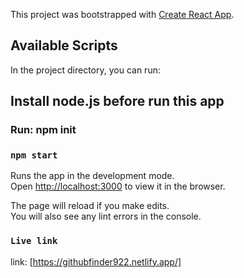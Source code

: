 This project was bootstrapped with [Create React App](https://github.com/facebook/create-react-app).

## Available Scripts

In the project directory, you can run:

## Install node.js before run this app
### Run: npm init

### `npm start`

Runs the app in the development mode.<br />
Open [http://localhost:3000](http://localhost:3000) to view it in the browser.

The page will reload if you make edits.<br />
You will also see any lint errors in the console.

### `Live link`
link: [https://githubfinder922.netlify.app/]

